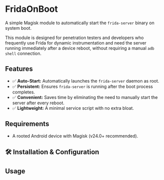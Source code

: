 # FridaOnBoot

A simple Magisk module to automatically start the `frida-server` binary on system boot.

This module is designed for penetration testers and developers who frequently use Frida for dynamic instrumentation and need the server running immediately after a device reboot, without requiring a manual `adb shell` connection.

## Features

* ✅ **Auto-Start:** Automatically launches the `frida-server` daemon as root.
* ✅ **Persistent:** Ensures `frida-server` is running after the boot process completes.
* ✅ **Convenient:** Saves time by eliminating the need to manually start the server after every reboot.
* ✅ **Lightweight:** A minimal service script with no extra bloat.

## Requirements

* A rooted Android device with Magisk (v24.0+ recommended).


## 🛠️ Installation & Configuration

## Usage
